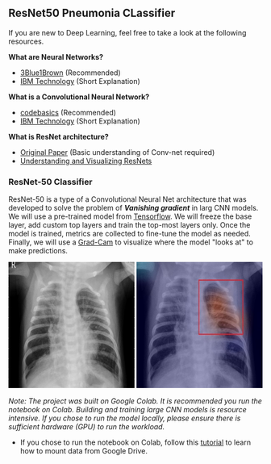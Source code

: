 ## ResNet50 Pneumonia CLassifier

If you are new to Deep Learning, feel free to take a look at the following resources.

**What are Neural Networks?** <br>
* [3Blue1Brown](https://www.youtube.com/playlist?list=PLZHQObOWTQDNU6R1_67000Dx_ZCJB-3pi) (Recommended)
* [IBM Technology](https://www.youtube.com/watch?v=jmmW0F0biz0&ab_channel=IBMTechnology) (Short Explanation)

**What is a Convolutional Neural Network?**
* [codebasics](https://www.youtube.com/watch?v=zfiSAzpy9NM&ab_channel=codebasics) (Recommended)
* [IBM Technology](https://www.youtube.com/watch?v=QzY57FaENXg&ab_channel=IBMTechnology) (Short Explanation)

**What is ResNet architecture?**
* [Original Paper](https://arxiv.org/abs/1512.03385) (Basic understanding of Conv-net required)
* [Understanding and Visualizing ResNets](https://towardsdatascience.com/understanding-and-visualizing-resnets-442284831be8)


### ResNet-50 Classifier 
ResNet-50 is a type of a Convolutional Neural Net architecture that was developed to solve the problem of ***Vanishing gradient*** in larg CNN models. We will use a pre-trained model from [Tensorflow](https://www.tensorflow.org/api_docs/python/tf/keras/applications/resnet50/ResNet50). We will freeze the base layer, add custom top layers and train the top-most layers only. Once the model is trained, metrics are collected to fine-tune the model as needed. Finally, we will use a [Grad-Cam](https://keras.io/examples/vision/grad_cam/) to visualize where the model "looks at" to make predictions.

<img src="/viral-pneumonia.jpeg" width=250px height=250px> <img src="/pn2.jpg" width=250px height=250px>


*Note: The project was built on Google Colab. It is recommended you run the notebook on Colab. Building and training large CNN models is resource intensive. If you chose to run the model locally, please ensure there is sufficient hardware (GPU) to run the workload.*
- If you chose to run the notebook on Colab, follow this [tutorial](https://towardsdatascience.com/downloading-datasets-into-google-drive-via-google-colab-bcb1b30b0166) to learn how to mount data from Google Drive.
